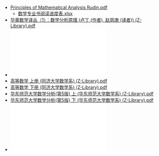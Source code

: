 - [Principles of Mathematical Analysis Rudin.pdf](../../../../../../assets/Principles_of_Mathematical_Analysis_Rudin_1681048092515_0.pdf)
	- [数学专业书阅读进度表.xlsx](../assets/数学专业书阅读进度表_1684600258296_0.xlsx)
- [华章数学译丛（1）：数学分析原理 (卢丁 (作者), 赵慈庚 (译者)) (Z-Library).pdf](../assets/华章数学译丛（1）：数学分析原理_(卢丁_(作者),_赵慈庚_(译者))_(Z-Library)_1700680717470_0.pdf)
- ![Logic Notation_Convergence and Continuity.pdf](../assets/Logic_Notation_Convergence_and_Continuity_1684763614180_0.pdf)
- [高等数学 上册 (同济大学数学系) (Z-Library).pdf](../assets/高等数学_上册_(同济大学数学系)_(Z-Library)_1689792203857_0.pdf)
- [高等数学 下册 (同济大学数学系) (Z-Library).pdf](../assets/高等数学_下册_(同济大学数学系)_(Z-Library)_1689792211063_0.pdf)
- [华东师范大学数学分析(第5版) 上 (华东师范大学数学系) (Z-Library).pdf](../assets/华东师范大学数学分析(第5版)_上_(华东师范大学数学系)_(Z-Library)_1694357218517_0.pdf)
- [华东师范大学数学分析(第5版) 下 (华东师范大学数学系) (Z-Library).pdf](../assets/华东师范大学数学分析(第5版)_下_(华东师范大学数学系)_(Z-Library)_1694357224292_0.pdf)
- ![普林斯顿数学分析读本 (拉菲·格林贝格 (Raffi Grinberg)).pdf](../assets/普林斯顿数学分析读本_(拉菲·格林贝格_(Raffi_Grinberg))_1695393257970_0.pdf)